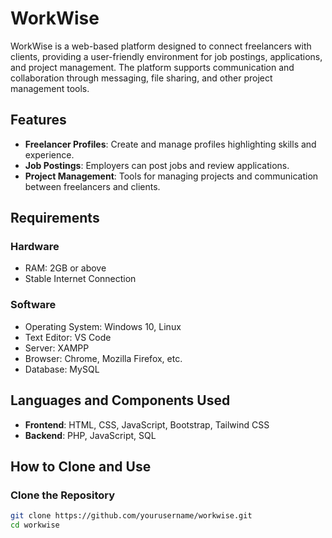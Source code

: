 # WorkWise

WorkWise is a web-based platform designed to connect freelancers with clients, providing a user-friendly environment for job postings, applications, and project management. The platform supports communication and collaboration through messaging, file sharing, and other project management tools.

## Features

- **Freelancer Profiles**: Create and manage profiles highlighting skills and experience.
- **Job Postings**: Employers can post jobs and review applications.
- **Project Management**: Tools for managing projects and communication between freelancers and clients.

## Requirements

### Hardware

- RAM: 2GB or above
- Stable Internet Connection

### Software

- Operating System: Windows 10, Linux
- Text Editor: VS Code
- Server: XAMPP
- Browser: Chrome, Mozilla Firefox, etc.
- Database: MySQL

## Languages and Components Used

- **Frontend**: HTML, CSS, JavaScript, Bootstrap, Tailwind CSS
- **Backend**: PHP, JavaScript, SQL

## How to Clone and Use

### Clone the Repository

```bash
git clone https://github.com/yourusername/workwise.git
cd workwise
